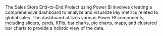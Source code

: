The Sales Store End-to-End Project using Power BI involves creating a 
comprehensive dashboard to analyze and visualize key metrics related to global 
sales. The dashboard utilizes various Power BI components, including slicers, 
cards, KPIs, bar charts, pie charts, maps, and clustered bar charts to provide a 
holistic view of the data.
